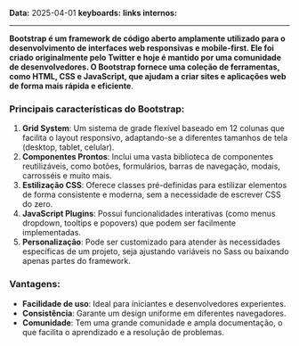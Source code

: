 
**Data:** 2025-04-01
**keyboards:** 
**links internos:** 
___

**Bootstrap é um framework de código aberto amplamente utilizado para o desenvolvimento de interfaces web responsivas e mobile-first. Ele foi criado originalmente pelo Twitter e hoje é mantido por uma comunidade de desenvolvedores. O Bootstrap fornece uma coleção de ferramentas, como HTML, CSS e JavaScript, que ajudam a criar sites e aplicações web de forma mais rápida e eficiente**.

### Principais características do Bootstrap:

1. **Grid System**: Um sistema de grade flexível baseado em 12 colunas que facilita o layout responsivo, adaptando-se a diferentes tamanhos de tela (desktop, tablet, celular).
2. **Componentes Prontos**: Inclui uma vasta biblioteca de componentes reutilizáveis, como botões, formulários, barras de navegação, modais, carrosséis e muito mais.
3. **Estilização CSS**: Oferece classes pré-definidas para estilizar elementos de forma consistente e moderna, sem a necessidade de escrever CSS do zero.
4. **JavaScript Plugins**: Possui funcionalidades interativas (como menus dropdown, tooltips e popovers) que podem ser facilmente implementadas.
5. **Personalização**: Pode ser customizado para atender às necessidades específicas de um projeto, seja ajustando variáveis no Sass ou baixando apenas partes do framework.

### Vantagens:

- **Facilidade de uso**: Ideal para iniciantes e desenvolvedores experientes.
- **Consistência**: Garante um design uniforme em diferentes navegadores.
- **Comunidade**: Tem uma grande comunidade e ampla documentação, o que facilita o aprendizado e a resolução de problemas.
